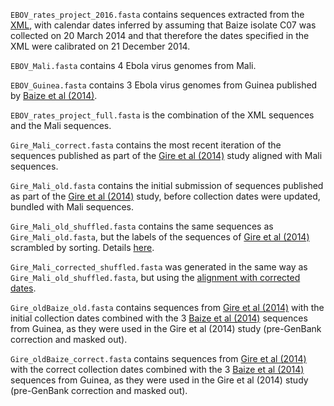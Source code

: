 ``EBOV_rates_project_2016.fasta`` contains sequences extracted from the [XML](https://github.com/evogytis/EBOV-rates-project-2016/blob/master/XMLs/GireWA_hkySCCS_20M_1.xml), with calendar dates inferred by assuming that Baize isolate C07 was collected on 20 March 2014 and that therefore the dates specified in the XML were calibrated on 21 December 2014.

``EBOV_Mali.fasta`` contains 4 Ebola virus genomes from Mali.

``EBOV_Guinea.fasta`` contains 3 Ebola virus genomes from Guinea published by [Baize et al (2014)](http://www.nejm.org/doi/full/10.1056/NEJMoa1404505).

``EBOV_rates_project_full.fasta`` is the combination of the XML sequences and the Mali sequences.

``Gire_Mali_correct.fasta`` contains the most recent iteration of the sequences published as part of the [Gire et al (2014)](http://www.sciencemag.org/content/345/6202/1369.full) study aligned with Mali sequences.

``Gire_Mali_old.fasta`` contains the initial submission of sequences published as part of the [Gire et al (2014)](http://www.sciencemag.org/content/345/6202/1369.full) study, before collection dates were updated, bundled with Mali sequences.

``Gire_Mali_old_shuffled.fasta`` contains the same sequences as ``Gire_Mali_old.fasta``, but the labels of the sequences of [Gire et al (2014)](http://www.sciencemag.org/content/345/6202/1369.full) scrambled by sorting. Details [here](https://github.com/evogytis/EBOV-rates-project-2016/blob/master/notebooks/shuffle_sequences.ipynb).

``Gire_Mali_corrected_shuffled.fasta`` was generated in the same way as ``Gire_Mali_old_shuffled.fasta``, but using the [alignment with corrected dates](https://github.com/evogytis/EBOV-rates-project-2016/blob/master/alignments/Gire_Mali_correct.fasta).

``Gire_oldBaize_old.fasta`` contains sequences from [Gire et al (2014)](http://www.sciencemag.org/content/345/6202/1369.full) with the initial collection dates combined with the 3 [Baize et al (2014)](http://www.nejm.org/doi/full/10.1056/NEJMoa1404505) sequences from Guinea, as they were used in the Gire et al (2014) study (pre-GenBank correction and masked out).

``Gire_oldBaize_correct.fasta`` contains sequences from [Gire et al (2014)](http://www.sciencemag.org/content/345/6202/1369.full) with the correct collection dates combined with the 3 [Baize et al (2014)](http://www.nejm.org/doi/full/10.1056/NEJMoa1404505) sequences from Guinea, as they were used in the Gire et al (2014) study (pre-GenBank correction and masked out).
